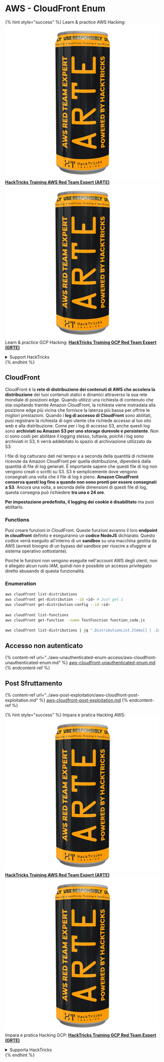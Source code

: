 # AWS - CloudFront Enum

{% hint style="success" %}
Learn & practice AWS Hacking:<img src="../../../.gitbook/assets/image (1) (1) (1).png" alt="" data-size="line">[**HackTricks Training AWS Red Team Expert (ARTE)**](https://training.hacktricks.xyz/courses/arte)<img src="../../../.gitbook/assets/image (1) (1) (1).png" alt="" data-size="line">\
Learn & practice GCP Hacking: <img src="../../../.gitbook/assets/image (2).png" alt="" data-size="line">[**HackTricks Training GCP Red Team Expert (GRTE)**<img src="../../../.gitbook/assets/image (2).png" alt="" data-size="line">](https://training.hacktricks.xyz/courses/grte)

<details>

<summary>Support HackTricks</summary>

* Check the [**subscription plans**](https://github.com/sponsors/carlospolop)!
* **Join the** 💬 [**Discord group**](https://discord.gg/hRep4RUj7f) or the [**telegram group**](https://t.me/peass) or **follow** us on **Twitter** 🐦 [**@hacktricks\_live**](https://twitter.com/hacktricks_live)**.**
* **Share hacking tricks by submitting PRs to the** [**HackTricks**](https://github.com/carlospolop/hacktricks) and [**HackTricks Cloud**](https://github.com/carlospolop/hacktricks-cloud) github repos.

</details>
{% endhint %}

## CloudFront

CloudFront è la **rete di distribuzione dei contenuti di AWS che accelera la distribuzione** dei tuoi contenuti statici e dinamici attraverso la sua rete mondiale di posizioni edge. Quando utilizzi una richiesta di contenuto che stai ospitando tramite Amazon CloudFront, la richiesta viene instradata alla posizione edge più vicina che fornisce la latenza più bassa per offrire le migliori prestazioni. Quando i **log di accesso di CloudFront** sono abilitati, puoi registrare la richiesta di ogni utente che richiede accesso al tuo sito web e alla distribuzione. Come per i log di accesso S3, anche questi log sono **archiviati su Amazon S3 per uno storage durevole e persistente**. Non ci sono costi per abilitare il logging stesso, tuttavia, poiché i log sono archiviati in S3, ti verrà addebitato lo spazio di archiviazione utilizzato da S3.

I file di log catturano dati nel tempo e a seconda della quantità di richieste ricevute da Amazon CloudFront per quella distribuzione, dipenderà dalla quantità di file di log generati. È importante sapere che questi file di log non vengono creati o scritti su S3. S3 è semplicemente dove vengono consegnati una volta che il file di log è pieno. **Amazon CloudFront conserva questi log fino a quando non sono pronti per essere consegnati a S3**. Ancora una volta, a seconda delle dimensioni di questi file di log, questa consegna può richiedere **tra una e 24 ore**.

**Per impostazione predefinita, il logging dei cookie è disabilitato** ma puoi abilitarlo.

### Functions

Puoi creare funzioni in CloudFront. Queste funzioni avranno il loro **endpoint in cloudfront** definito e eseguiranno un **codice NodeJS** dichiarato. Questo codice verrà eseguito all'interno di un **sandbox** su una macchina gestita da AWS (avresti bisogno di un bypass del sandbox per riuscire a sfuggire al sistema operativo sottostante).

Poiché le funzioni non vengono eseguite nell'account AWS degli utenti, non è allegato alcun ruolo IAM, quindi non è possibile un accesso privilegiato diretto abusando di questa funzionalità.

### Enumeration
```bash
aws cloudfront list-distributions
aws cloudfront get-distribution --id <id> # Just get 1
aws cloudfront get-distribution-config --id <id>

aws cloudfront list-functions
aws cloudfront get-function --name TestFunction function_code.js

aws cloudfront list-distributions | jq ".DistributionList.Items[] | .Id, .Origins.Items[].Id, .Origins.Items[].DomainName, .AliasICPRecordals[].CNAME"
```
## Accesso non autenticato

{% content-ref url="../aws-unauthenticated-enum-access/aws-cloudfront-unauthenticated-enum.md" %}
[aws-cloudfront-unauthenticated-enum.md](../aws-unauthenticated-enum-access/aws-cloudfront-unauthenticated-enum.md)
{% endcontent-ref %}

## Post Sfruttamento

{% content-ref url="../aws-post-exploitation/aws-cloudfront-post-exploitation.md" %}
[aws-cloudfront-post-exploitation.md](../aws-post-exploitation/aws-cloudfront-post-exploitation.md)
{% endcontent-ref %}

{% hint style="success" %}
Impara e pratica Hacking AWS:<img src="../../../.gitbook/assets/image (1) (1) (1).png" alt="" data-size="line">[**HackTricks Training AWS Red Team Expert (ARTE)**](https://training.hacktricks.xyz/courses/arte)<img src="../../../.gitbook/assets/image (1) (1) (1).png" alt="" data-size="line">\
Impara e pratica Hacking GCP: <img src="../../../.gitbook/assets/image (2).png" alt="" data-size="line">[**HackTricks Training GCP Red Team Expert (GRTE)**<img src="../../../.gitbook/assets/image (2).png" alt="" data-size="line">](https://training.hacktricks.xyz/courses/grte)

<details>

<summary>Supporta HackTricks</summary>

* Controlla i [**piani di abbonamento**](https://github.com/sponsors/carlospolop)!
* **Unisciti al** 💬 [**gruppo Discord**](https://discord.gg/hRep4RUj7f) o al [**gruppo telegram**](https://t.me/peass) o **seguici** su **Twitter** 🐦 [**@hacktricks\_live**](https://twitter.com/hacktricks_live)**.**
* **Condividi trucchi di hacking inviando PR ai** [**HackTricks**](https://github.com/carlospolop/hacktricks) e [**HackTricks Cloud**](https://github.com/carlospolop/hacktricks-cloud) repos di github.

</details>
{% endhint %}
